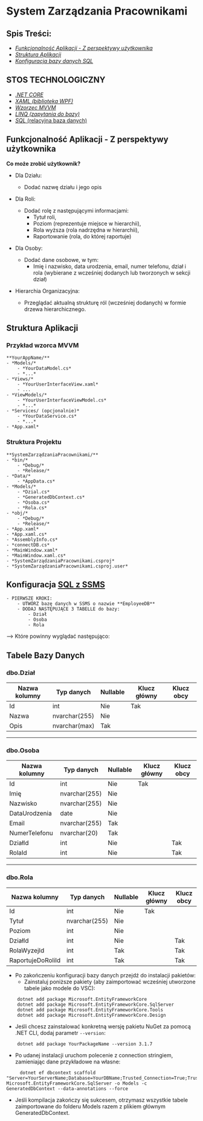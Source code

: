 # System Zarządzania Pracownikami

## Spis Treści:
- [*Funkcjonalność Aplikacji - Z perspektywy użytkownika*](#funkcjonalność-aplikacji---z-perspektywy-użytkownika)
- [*Struktura Aplikacji*](#struktura-aplikacji)
- [*Konfiguracja bazy danych SQL*](#konfiguracja-sql-z-ssms)


## STOS TECHNOLOGICZNY
- [*.NET CORE*](#)
- [*XAML (biblioteka WPF)*](#)
- [*Wzorzec MVVM*](#przykład-wzorca-mvvm )
- [*LINQ (zapytania do bazy)*](#)
- [*SQL* (relacyjna baza danych)](#tabele-bazy-danych)


## Funkcjonalność Aplikacji - Z perspektywy użytkownika

**Co może zrobić użytkownik?**
- Dla Działu:
    - Dodać nazwę działu i jego opis
     
- Dla Roli:
    - Dodać rolę z następującymi informacjami:
        - Tytuł roli,
        - Poziom (reprezentuje miejsce w hierarchii),
        - Rola wyższa (rola nadrzędna w hierarchii),
        - Raportowanie (rola, do której raportuje)

- Dla Osoby:
    - Dodać dane osobowe, w tym:
        - Imię i nazwisko, data urodzenia, email,
        numer telefonu, dział i rola (wybierane z wcześniej dodanych lub tworzonych w sekcji dział)

- Hierarchia Organizacyjna:
    - Przeglądać aktualną strukturę ról 
    (wcześniej dodanych) w formie drzewa hierarchicznego.

## Struktura Aplikacji

### Przykład wzorca MVVM 
    **YourAppName/**
    - *Models/*
        - *YourDataModel.cs*
        - *...*
    - *Views/*
        - *YourUserInterfaceView.xaml*
        - ...
    - *ViewModels/*
        - *YourUserInterfaceViewModel.cs*
        - *...*
    - *Services/ (opcjonalnie)*
        - *YourDataService.cs*
        - *...*
    - *App.xaml*

### Struktura Projektu
    **SystemZarządzaniaPracownikami/**
    - *bin/*
        - *Debug/*
        - *Release/*
    - *Data/*
        - *AppData.cs*
    - *Models/*
        - *Dzial.cs*
        - *GeneratedDbContext.cs*
        - *Osoba.cs*
        - *Rola.cs*
    - *obj/*
        - *Debug/*
        - *Release/*
    - *App.xaml*
    - *App.xaml.cs*
    - *AssemblyInfo.cs*
    - *connectDB.cs*
    - *MainWindow.xaml*
    - *MainWindow.xaml.cs*
    - *SystemZarządzaniaPracownikami.csproj*
    - *SystemZarządzaniaPracownikami.csproj.user*


## Konfiguracja [SQL z SSMS]()
    - PIERWSZE KROKI:
        - UTWÓRZ bazę danych w SSMS o nazwie **EmployeeDB**
        - DODAJ NASTĘPUJĄCE 3 TABELLE do bazy:
            - Dział
            - Osoba
            - Rola

--> Które powinny wyglądać następująco:

## Tabele Bazy Danych

### dbo.Dział

| Nazwa kolumny | Typ danych     | Nullable | Klucz główny | Klucz obcy |
|---------------|----------------|----------|--------------|------------|
| Id            | int            | Nie      | Tak          |            |
| Nazwa         | nvarchar(255)  | Nie      |              |            |
| Opis          | nvarchar(max)  | Tak      |              |            |

---

### dbo.Osoba

| Nazwa kolumny   | Typ danych     | Nullable | Klucz główny | Klucz obcy |
|------------------|----------------|----------|--------------|------------|
| Id               | int            | Nie      | Tak          |            |
| Imię             | nvarchar(255)  | Nie      |              |            |
| Nazwisko         | nvarchar(255)  | Nie      |              |            |
| DataUrodzenia    | date           | Nie      |              |            |
| Email            | nvarchar(255)  | Tak      |              |            |
| NumerTelefonu    | nvarchar(20)   | Tak      |              |            |
| DziałId          | int            | Nie      |              | Tak        |
| RolaId           | int            | Nie      |              | Tak        |

---

### dbo.Rola

| Nazwa kolumny        | Typ danych     | Nullable | Klucz główny | Klucz obcy |
|----------------------|----------------|----------|--------------|------------|
| Id                   | int            | Nie      | Tak          |            |
| Tytuł                | nvarchar(255)  | Nie      |              |            |
| Poziom               | int            | Nie      |              |            |
| DziałId              | int            | Nie      |              | Tak        |
| RolaWyzejId          | int            | Tak      |              | Tak        |
| RaportujeDoRoliId    | int            | Tak      |              | Tak        |


- Po zakończeniu konfiguracji bazy danych przejdź do instalacji pakietów:
    - Zainstaluj poniższe pakiety (aby zaimportować wcześniej utworzone tabele jako modele do VSC):
```shell
    dotnet add package Microsoft.EntityFrameworkCore
    dotnet add package Microsoft.EntityFrameworkCore.SqlServer
    dotnet add package Microsoft.EntityFrameworkCore.Tools
    dotnet add package Microsoft.EntityFrameworkCore.Design

```
- Jeśli chcesz zainstalować konkretną wersję pakietu NuGet za pomocą .NET CLI, dodaj parametr `--version`:

```shell
    dotnet add package YourPackageName --version 3.1.7
```
- Po udanej instalacji uruchom polecenie z connection stringiem, zamieniając dane przykładowe na własne:

```shell
     dotnet ef dbcontext scaffold "Server=YourServerName;Database=YourDBName;Trusted_Connection=True;TrustServerCertificate=True;" Microsoft.EntityFrameworkCore.SqlServer -o Models -c GeneratedDbContext --data-annotations --force
```

- Jeśli kompilacja zakończy się sukcesem, otrzymasz wszystkie tabele zaimportowane do folderu Models razem z plikiem głównym GeneratedDbContext.
